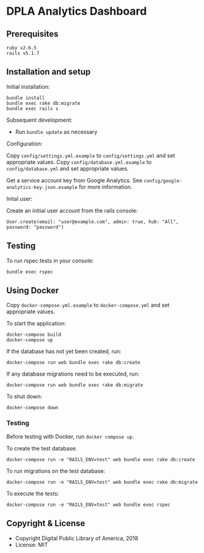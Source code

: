 # DPLA Analytics Dashboard

## Prerequisites

    ruby v2.6.5
    rails v5.1.7

## Installation and setup

Initial installation:

    bundle install
    bundle exec rake db:migrate
    bundle exec rails s

Subsequent development:
* Run `bundle update` as necessary

Configuration:

Copy `config/settings.yml.example` to `config/settings.yml` and set appropriate values.
Copy `config/database.yml.example` to `config/database.yml` and set appropriate values.

Get a service account key from Google Analytics.  See `config/google-analytics-key.json.example` for more information.

Inital user:

Create an initial user account from the rails console:

    User.create(email: "user@example.com", admin: true, hub: "All", password: "password")

## Testing

To run rspec tests in your console:

    bundle exec rspec

## Using Docker

Copy `docker-compose.yml.example` to `docker-compose.yml` and set appropriate values.

To start the application:

    docker-compose build
    docker-compose up

If the database has not yet been created, run:

    docker-compose run web bundle exec rake db:create

If any database migrations need to be executed, run:

    docker-compose run web bundle exec rake db:migrate

To shut down:

    docker-compose down

### Testing

Before testing with Docker, run `docker compose up`.

To create the test database:

    docker-compose run -e "RAILS_ENV=test" web bundle exec rake db:create

To run migrations on the test database:

    docker-compose run -e "RAILS_ENV=test" web bundle exec rake db:migrate

To execute the tests:

    docker-compose run -e "RAILS_ENV=test" web bundle exec rspec

## Copyright & License

* Copyright Digital Public Library of America, 2018
* License: MIT

